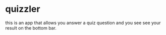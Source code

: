 # quizzler
this is an app that allows you answer a quiz question and you see see your result on the bottom bar.
